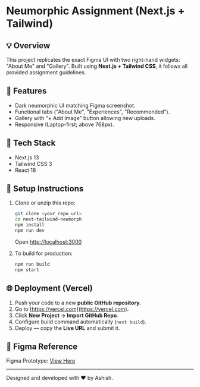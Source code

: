 # Neumorphic Assignment (Next.js + Tailwind)

## 💡 Overview
This project replicates the exact Figma UI with two right-hand widgets: "About Me" and "Gallery".
Built using **Next.js + Tailwind CSS**, it follows all provided assignment guidelines.

## 🚀 Features
- Dark neumorphic UI matching Figma screenshot.
- Functional tabs ("About Me", "Experiences", "Recommended").
- Gallery with "+ Add Image" button allowing new uploads.
- Responsive (Laptop-first; above 768px).

## 🧩 Tech Stack
- Next.js 13
- Tailwind CSS 3
- React 18

## 🧰 Setup Instructions

1. Clone or unzip this repo:
   ```bash
   git clone <your_repo_url>
   cd next-tailwind-neumorph
   npm install
   npm run dev
   ```
   Open [http://localhost:3000](http://localhost:3000)

2. To build for production:
   ```bash
   npm run build
   npm start
   ```

## 🌐 Deployment (Vercel)
1. Push your code to a new **public GitHub repository**.
2. Go to [https://vercel.com](https://vercel.com).
3. Click **New Project → Import GitHub Repo**.
4. Configure build command automatically (`next build`).
5. Deploy — copy the **Live URL** and submit it.

## 📸 Figma Reference
Figma Prototype: [View Here](https://www.figma.com/proto/y2MKOgwm5YGVSc7AFGkN4Z/Assignment?node-id=1-102)

---
Designed and developed with ❤️ by Ashish.
